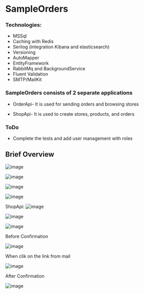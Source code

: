 # SampleOrders

### Technologies:

- MSSql
- Caching with Redis
- Serilog (integration Kibana and elasticsearch)
- Versioning
- AutoMapper
- EntityFramework
- RabbitMq and BackgroundService
- Fluent Validation
- SMTP/MailKit

### SampleOrders consists of 2 separate applications

- OrderApi- It is used for sending orders and browsing stores

- ShopApi- It is used to create stores, products, and orders

### ToDo

- Complete the tests and add user management with roles

## Brief Overview

![image](https://user-images.githubusercontent.com/81367371/132953493-c364f1fc-7d98-48f6-a232-fb26700d6cf0.png)

![image](https://user-images.githubusercontent.com/81367371/132953642-479b65ab-5996-48ee-a271-b5a00706fc44.png)

![image](https://user-images.githubusercontent.com/81367371/132953664-68bf59a6-32d5-4826-8225-86fb98d27c87.png)

![image](https://user-images.githubusercontent.com/81367371/132955373-7a9c0e4a-ccc3-46c7-a34e-1395ce0b65a4.png)

ShopApi:
![image](https://user-images.githubusercontent.com/81367371/132955425-743aefb0-3a9d-4acf-8b6f-fdace6eabd4c.png)

![image](https://user-images.githubusercontent.com/81367371/132955482-a3556424-7b6b-494b-813b-27b513dfc397.png)

![image](https://user-images.githubusercontent.com/81367371/132955495-ca4f0dd6-30e5-486c-a848-7543b7a99fd6.png)

Before Confirmation

![image](https://user-images.githubusercontent.com/81367371/132955533-271bbef1-96d4-4979-ac42-49ccfa7a6e0f.png)

When clik on the link from mail

![image](https://user-images.githubusercontent.com/81367371/132955558-24767d29-3150-4955-b29b-5a150ff02c09.png)

After Confirmation

![image](https://user-images.githubusercontent.com/81367371/132955594-798dee7b-16a3-4f86-a1f9-0200bd009d12.png)





